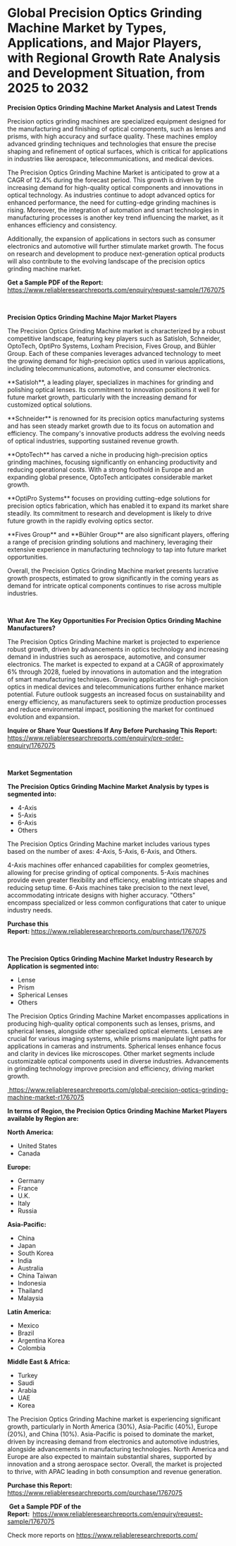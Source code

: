 <p><h1>Global Precision Optics Grinding Machine Market by Types, Applications, and Major Players, with Regional Growth Rate Analysis and Development Situation, from 2025 to 2032</h1></p><p><strong>Precision Optics Grinding Machine Market Analysis and Latest Trends</strong></p>
<p><p>Precision optics grinding machines are specialized equipment designed for the manufacturing and finishing of optical components, such as lenses and prisms, with high accuracy and surface quality. These machines employ advanced grinding techniques and technologies that ensure the precise shaping and refinement of optical surfaces, which is critical for applications in industries like aerospace, telecommunications, and medical devices.</p><p>The Precision Optics Grinding Machine Market is anticipated to grow at a CAGR of 12.4% during the forecast period. This growth is driven by the increasing demand for high-quality optical components and innovations in optical technology. As industries continue to adopt advanced optics for enhanced performance, the need for cutting-edge grinding machines is rising. Moreover, the integration of automation and smart technologies in manufacturing processes is another key trend influencing the market, as it enhances efficiency and consistency.</p><p>Additionally, the expansion of applications in sectors such as consumer electronics and automotive will further stimulate market growth. The focus on research and development to produce next-generation optical products will also contribute to the evolving landscape of the precision optics grinding machine market.</p></p>
<p><strong>Get a Sample PDF of the Report:&nbsp;</strong> <a href="https://www.reliableresearchreports.com/enquiry/request-sample/1767075?utm_campaign=3430&utm_medium=2&utm_source=Github&utm_content=ia&utm_term=11042025&utm_id=precision-optics-grinding-machine">https://www.reliableresearchreports.com/enquiry/request-sample/1767075</a></p>
<p>&nbsp;</p>
<p><strong>Precision Optics Grinding Machine Major Market Players</strong></p>
<p><p>The Precision Optics Grinding Machine market is characterized by a robust competitive landscape, featuring key players such as Satisloh, Schneider, OptoTech, OptiPro Systems, Loxham Precision, Fives Group, and Bühler Group. Each of these companies leverages advanced technology to meet the growing demand for high-precision optics used in various applications, including telecommunications, automotive, and consumer electronics.</p><p>**Satisloh**, a leading player, specializes in machines for grinding and polishing optical lenses. Its commitment to innovation positions it well for future market growth, particularly with the increasing demand for customized optical solutions. </p><p>**Schneider** is renowned for its precision optics manufacturing systems and has seen steady market growth due to its focus on automation and efficiency. The company's innovative products address the evolving needs of optical industries, supporting sustained revenue growth.</p><p>**OptoTech** has carved a niche in producing high-precision optics grinding machines, focusing significantly on enhancing productivity and reducing operational costs. With a strong foothold in Europe and an expanding global presence, OptoTech anticipates considerable market growth.</p><p>**OptiPro Systems** focuses on providing cutting-edge solutions for precision optics fabrication, which has enabled it to expand its market share steadily. Its commitment to research and development is likely to drive future growth in the rapidly evolving optics sector.</p><p>**Fives Group** and **Bühler Group** are also significant players, offering a range of precision grinding solutions and machinery, leveraging their extensive experience in manufacturing technology to tap into future market opportunities.</p><p>Overall, the Precision Optics Grinding Machine market presents lucrative growth prospects, estimated to grow significantly in the coming years as demand for intricate optical components continues to rise across multiple industries.</p></p>
<p>&nbsp;</p>
<p><strong>What Are The Key Opportunities For Precision Optics Grinding Machine Manufacturers?</strong></p>
<p><p>The Precision Optics Grinding Machine market is projected to experience robust growth, driven by advancements in optics technology and increasing demand in industries such as aerospace, automotive, and consumer electronics. The market is expected to expand at a CAGR of approximately 6% through 2028, fueled by innovations in automation and the integration of smart manufacturing techniques. Growing applications for high-precision optics in medical devices and telecommunications further enhance market potential. Future outlook suggests an increased focus on sustainability and energy efficiency, as manufacturers seek to optimize production processes and reduce environmental impact, positioning the market for continued evolution and expansion.</p></p>
<p><strong>Inquire or Share Your Questions If Any Before Purchasing This Report:</strong> <a href="https://www.reliableresearchreports.com/enquiry/pre-order-enquiry/1767075?utm_campaign=3430&utm_medium=2&utm_source=Github&utm_content=ia&utm_term=11042025&utm_id=precision-optics-grinding-machine">https://www.reliableresearchreports.com/enquiry/pre-order-enquiry/1767075</a></p>
<p>&nbsp;</p>
<p><strong>Market Segmentation</strong></p>
<p><strong>The Precision Optics Grinding Machine Market Analysis by types is segmented into:</strong></p>
<p><ul><li>4-Axis</li><li>5-Axis</li><li>6-Axis</li><li>Others</li></ul></p>
<p><p>The Precision Optics Grinding Machine market includes various types based on the number of axes: 4-Axis, 5-Axis, 6-Axis, and Others. </p><p>4-Axis machines offer enhanced capabilities for complex geometries, allowing for precise grinding of optical components. 5-Axis machines provide even greater flexibility and efficiency, enabling intricate shapes and reducing setup time. 6-Axis machines take precision to the next level, accommodating intricate designs with higher accuracy. "Others" encompass specialized or less common configurations that cater to unique industry needs.</p></p>
<p><strong>Purchase this Report:&nbsp;</strong><a href="https://www.reliableresearchreports.com/purchase/1767075?utm_campaign=3430&utm_medium=2&utm_source=Github&utm_content=ia&utm_term=11042025&utm_id=precision-optics-grinding-machine">https://www.reliableresearchreports.com/purchase/1767075</a></p>
<p>&nbsp;</p>
<p><strong>The Precision Optics Grinding Machine Market Industry Research by Application is segmented into:</strong></p>
<p><ul><li>Lense</li><li>Prism</li><li>Spherical Lenses</li><li>Others</li></ul></p>
<p><p>The Precision Optics Grinding Machine Market encompasses applications in producing high-quality optical components such as lenses, prisms, and spherical lenses, alongside other specialized optical elements. Lenses are crucial for various imaging systems, while prisms manipulate light paths for applications in cameras and instruments. Spherical lenses enhance focus and clarity in devices like microscopes. Other market segments include customizable optical components used in diverse industries. Advancements in grinding technology improve precision and efficiency, driving market growth.</p></p>
<p><a href="https://www.reliableresearchreports.com/global-precision-optics-grinding-machine-market-r1767075?utm_campaign=3430&utm_medium=2&utm_source=Github&utm_content=ia&utm_term=11042025&utm_id=precision-optics-grinding-machine">&nbsp;https://www.reliableresearchreports.com/global-precision-optics-grinding-machine-market-r1767075</a></p>
<p><strong>In terms of Region, the Precision Optics Grinding Machine Market Players available by Region are:</strong></p>
<p>
    <p> <strong> North America: </strong>
        <ul>
            <li>United States</li>
            <li>Canada</li>
        </ul>
        </p> 
    <p> <strong> Europe: </strong>
        <ul>
            <li>Germany</li>
            <li>France</li>
            <li>U.K.</li>
            <li>Italy</li>
            <li>Russia</li>
        </ul>
        </p> 
    <p> <strong> Asia-Pacific: </strong>
        <ul>
            <li>China</li>
            <li>Japan</li>
            <li>South Korea</li>
            <li>India</li>
            <li>Australia</li>
            <li>China Taiwan</li>
            <li>Indonesia</li>
            <li>Thailand</li>
            <li>Malaysia</li>
        </ul>
        </p> 
    <p> <strong> Latin America: </strong>
        <ul>
            <li>Mexico</li>
            <li>Brazil</li>
            <li>Argentina Korea</li>
            <li>Colombia</li>
        </ul>
        </p> 
    <p> <strong> Middle East & Africa: </strong>
        <ul>
            <li>Turkey</li>
            <li>Saudi</li>
            <li>Arabia</li>
            <li>UAE</li>
            <li>Korea</li>
        </ul>
    </p>
    </p>
<p><p>The Precision Optics Grinding Machine market is experiencing significant growth, particularly in North America (30%), Asia-Pacific (40%), Europe (20%), and China (10%). Asia-Pacific is poised to dominate the market, driven by increasing demand from electronics and automotive industries, alongside advancements in manufacturing technologies. North America and Europe are also expected to maintain substantial shares, supported by innovation and a strong aerospace sector. Overall, the market is projected to thrive, with APAC leading in both consumption and revenue generation.</p></p>
<p><strong>Purchase this Report: </strong><a href="https://www.reliableresearchreports.com/purchase/1767075?utm_campaign=3430&utm_medium=2&utm_source=Github&utm_content=ia&utm_term=11042025&utm_id=precision-optics-grinding-machine">https://www.reliableresearchreports.com/purchase/1767075</a></p>
<p>&nbsp;<strong>Get a Sample PDF of the Report:&nbsp;&nbsp;</strong><a href="https://www.reliableresearchreports.com/enquiry/request-sample/1767075?utm_campaign=3430&utm_medium=2&utm_source=Github&utm_content=ia&utm_term=11042025&utm_id=precision-optics-grinding-machine">https://www.reliableresearchreports.com/enquiry/request-sample/1767075</a></p>
<p><strong></strong></p>
<p>Check more reports on <a href="https://www.reliableresearchreports.com/?utm_campaign=3430&utm_medium=2&utm_source=Github&utm_content=ia&utm_term=11042025&utm_id=precision-optics-grinding-machine">https://www.reliableresearchreports.com/</a></p>
